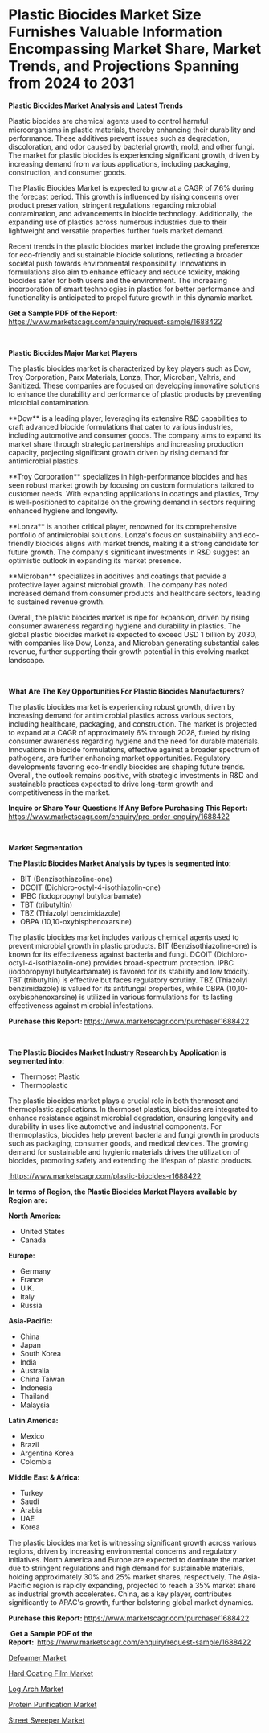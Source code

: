 <p><h1>Plastic Biocides Market Size Furnishes Valuable Information Encompassing Market Share, Market Trends, and Projections Spanning from 2024 to 2031</h1></p><p><strong>Plastic Biocides Market Analysis and Latest Trends</strong></p>
<p><p>Plastic biocides are chemical agents used to control harmful microorganisms in plastic materials, thereby enhancing their durability and performance. These additives prevent issues such as degradation, discoloration, and odor caused by bacterial growth, mold, and other fungi. The market for plastic biocides is experiencing significant growth, driven by increasing demand from various applications, including packaging, construction, and consumer goods.</p><p>The Plastic Biocides Market is expected to grow at a CAGR of 7.6% during the forecast period. This growth is influenced by rising concerns over product preservation, stringent regulations regarding microbial contamination, and advancements in biocide technology. Additionally, the expanding use of plastics across numerous industries due to their lightweight and versatile properties further fuels market demand.</p><p>Recent trends in the plastic biocides market include the growing preference for eco-friendly and sustainable biocide solutions, reflecting a broader societal push towards environmental responsibility. Innovations in formulations also aim to enhance efficacy and reduce toxicity, making biocides safer for both users and the environment. The increasing incorporation of smart technologies in plastics for better performance and functionality is anticipated to propel future growth in this dynamic market.</p></p>
<p><strong>Get a Sample PDF of the Report:&nbsp;</strong> <a href="https://www.marketscagr.com/enquiry/request-sample/1688422?utm_campaign=1615&utm_medium=2&utm_source=Github&utm_content=ia&utm_term=17102024&utm_id=plastic-biocides">https://www.marketscagr.com/enquiry/request-sample/1688422</a></p>
<p>&nbsp;</p>
<p><strong>Plastic Biocides Major Market Players</strong></p>
<p><p>The plastic biocides market is characterized by key players such as Dow, Troy Corporation, Parx Materials, Lonza, Thor, Microban, Valtris, and Sanitized. These companies are focused on developing innovative solutions to enhance the durability and performance of plastic products by preventing microbial contamination.</p><p>**Dow** is a leading player, leveraging its extensive R&D capabilities to craft advanced biocide formulations that cater to various industries, including automotive and consumer goods. The company aims to expand its market share through strategic partnerships and increasing production capacity, projecting significant growth driven by rising demand for antimicrobial plastics.</p><p>**Troy Corporation** specializes in high-performance biocides and has seen robust market growth by focusing on custom formulations tailored to customer needs. With expanding applications in coatings and plastics, Troy is well-positioned to capitalize on the growing demand in sectors requiring enhanced hygiene and longevity.</p><p>**Lonza** is another critical player, renowned for its comprehensive portfolio of antimicrobial solutions. Lonza's focus on sustainability and eco-friendly biocides aligns with market trends, making it a strong candidate for future growth. The company's significant investments in R&D suggest an optimistic outlook in expanding its market presence.</p><p>**Microban** specializes in additives and coatings that provide a protective layer against microbial growth. The company has noted increased demand from consumer products and healthcare sectors, leading to sustained revenue growth.</p><p>Overall, the plastic biocides market is ripe for expansion, driven by rising consumer awareness regarding hygiene and durability in plastics. The global plastic biocides market is expected to exceed USD 1 billion by 2030, with companies like Dow, Lonza, and Microban generating substantial sales revenue, further supporting their growth potential in this evolving market landscape.</p></p>
<p>&nbsp;</p>
<p><strong>What Are The Key Opportunities For Plastic Biocides Manufacturers?</strong></p>
<p><p>The plastic biocides market is experiencing robust growth, driven by increasing demand for antimicrobial plastics across various sectors, including healthcare, packaging, and construction. The market is projected to expand at a CAGR of approximately 6% through 2028, fueled by rising consumer awareness regarding hygiene and the need for durable materials. Innovations in biocide formulations, effective against a broader spectrum of pathogens, are further enhancing market opportunities. Regulatory developments favoring eco-friendly biocides are shaping future trends. Overall, the outlook remains positive, with strategic investments in R&D and sustainable practices expected to drive long-term growth and competitiveness in the market.</p></p>
<p><strong>Inquire or Share Your Questions If Any Before Purchasing This Report:</strong> <a href="https://www.marketscagr.com/enquiry/pre-order-enquiry/1688422?utm_campaign=1615&utm_medium=2&utm_source=Github&utm_content=ia&utm_term=17102024&utm_id=plastic-biocides">https://www.marketscagr.com/enquiry/pre-order-enquiry/1688422</a></p>
<p>&nbsp;</p>
<p><strong>Market Segmentation</strong></p>
<p><strong>The Plastic Biocides Market Analysis by types is segmented into:</strong></p>
<p><ul><li>BIT (Benzisothiazoline-one)</li><li>DCOIT (Dichloro-octyl-4-isothiazolin-one)</li><li>IPBC (iodopropynyl butylcarbamate)</li><li>TBT (tributyltin)</li><li>TBZ (Thiazolyl benzimidazole)</li><li>OBPA (10,10-oxybisphenoxarsine)</li></ul></p>
<p><p>The plastic biocides market includes various chemical agents used to prevent microbial growth in plastic products. BIT (Benzisothiazoline-one) is known for its effectiveness against bacteria and fungi. DCOIT (Dichloro-octyl-4-isothiazolin-one) provides broad-spectrum protection. IPBC (iodopropynyl butylcarbamate) is favored for its stability and low toxicity. TBT (tributyltin) is effective but faces regulatory scrutiny. TBZ (Thiazolyl benzimidazole) is valued for its antifungal properties, while OBPA (10,10-oxybisphenoxarsine) is utilized in various formulations for its lasting effectiveness against microbial infestations.</p></p>
<p><strong>Purchase this Report:&nbsp;</strong><a href="https://www.marketscagr.com/purchase/1688422?utm_campaign=1615&utm_medium=2&utm_source=Github&utm_content=ia&utm_term=17102024&utm_id=plastic-biocides">https://www.marketscagr.com/purchase/1688422</a></p>
<p>&nbsp;</p>
<p><strong>The Plastic Biocides Market Industry Research by Application is segmented into:</strong></p>
<p><ul><li>Thermoset Plastic</li><li>Thermoplastic</li></ul></p>
<p><p>The plastic biocides market plays a crucial role in both thermoset and thermoplastic applications. In thermoset plastics, biocides are integrated to enhance resistance against microbial degradation, ensuring longevity and durability in uses like automotive and industrial components. For thermoplastics, biocides help prevent bacteria and fungi growth in products such as packaging, consumer goods, and medical devices. The growing demand for sustainable and hygienic materials drives the utilization of biocides, promoting safety and extending the lifespan of plastic products.</p></p>
<p><a href="https://www.marketscagr.com/plastic-biocides-r1688422?utm_campaign=1615&utm_medium=2&utm_source=Github&utm_content=ia&utm_term=17102024&utm_id=plastic-biocides">&nbsp;https://www.marketscagr.com/plastic-biocides-r1688422</a></p>
<p><strong>In terms of Region, the Plastic Biocides Market Players available by Region are:</strong></p>
<p>
    <p> <strong> North America: </strong>
        <ul>
            <li>United States</li>
            <li>Canada</li>
        </ul>
        </p> 
    <p> <strong> Europe: </strong>
        <ul>
            <li>Germany</li>
            <li>France</li>
            <li>U.K.</li>
            <li>Italy</li>
            <li>Russia</li>
        </ul>
        </p> 
    <p> <strong> Asia-Pacific: </strong>
        <ul>
            <li>China</li>
            <li>Japan</li>
            <li>South Korea</li>
            <li>India</li>
            <li>Australia</li>
            <li>China Taiwan</li>
            <li>Indonesia</li>
            <li>Thailand</li>
            <li>Malaysia</li>
        </ul>
        </p> 
    <p> <strong> Latin America: </strong>
        <ul>
            <li>Mexico</li>
            <li>Brazil</li>
            <li>Argentina Korea</li>
            <li>Colombia</li>
        </ul>
        </p> 
    <p> <strong> Middle East & Africa: </strong>
        <ul>
            <li>Turkey</li>
            <li>Saudi</li>
            <li>Arabia</li>
            <li>UAE</li>
            <li>Korea</li>
        </ul>
    </p>
    </p>
<p><p>The plastic biocides market is witnessing significant growth across various regions, driven by increasing environmental concerns and regulatory initiatives. North America and Europe are expected to dominate the market due to stringent regulations and high demand for sustainable materials, holding approximately 30% and 25% market shares, respectively. The Asia-Pacific region is rapidly expanding, projected to reach a 35% market share as industrial growth accelerates. China, as a key player, contributes significantly to APAC's growth, further bolstering global market dynamics.</p></p>
<p><strong>Purchase this Report: </strong><a href="https://www.marketscagr.com/purchase/1688422?utm_campaign=1615&utm_medium=2&utm_source=Github&utm_content=ia&utm_term=17102024&utm_id=plastic-biocides">https://www.marketscagr.com/purchase/1688422</a></p>
<p>&nbsp;<strong>Get a Sample PDF of the Report:&nbsp;&nbsp;</strong><a href="https://www.marketscagr.com/enquiry/request-sample/1688422?utm_campaign=1615&utm_medium=2&utm_source=Github&utm_content=ia&utm_term=17102024&utm_id=plastic-biocides">https://www.marketscagr.com/enquiry/request-sample/1688422</a></p>
<p><strong></strong></p>
<p><p><a href="https://www.linkedin.com/pulse/pulse-defoamer-rhythms-change-market-resonance-2024-2031-4emwf?utm_campaign=1615&utm_medium=2&utm_source=Github&utm_content=ia&utm_term=17102024&utm_id=plastic-biocides">Defoamer Market</a></p><p><a href="https://www.linkedin.com/pulse/hard-coating-film-market-trends-growth-outlook-2024-2031-pvolf?utm_campaign=1615&utm_medium=2&utm_source=Github&utm_content=ia&utm_term=17102024&utm_id=plastic-biocides">Hard Coating Film Market</a></p><p><a href="https://issuu.com/reportprime-2/docs/log-arch-market-size-2030.pptx_17ad38e686d71b?utm_campaign=1615&utm_medium=2&utm_source=Github&utm_content=ia&utm_term=17102024&utm_id=plastic-biocides">Log Arch Market</a></p><p><a href="https://www.linkedin.com/pulse/protein-purification-market-size-type-ultrafiltrationprecipitationchromatographyelectrophoresiswestern-4ngnf?utm_campaign=1615&utm_medium=2&utm_source=Github&utm_content=ia&utm_term=17102024&utm_id=plastic-biocides">Protein Purification Market</a></p><p><a href="https://www.linkedin.com/pulse/street-sweeper-market-segmentation-applications-types-growth-zgpce?utm_campaign=1615&utm_medium=2&utm_source=Github&utm_content=ia&utm_term=17102024&utm_id=plastic-biocides">Street Sweeper Market</a></p></p>